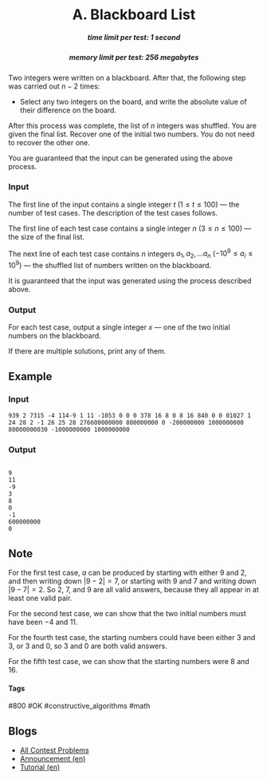 <h1 style='text-align: center;'> A. Blackboard List</h1>

<h5 style='text-align: center;'>time limit per test: 1 second</h5>
<h5 style='text-align: center;'>memory limit per test: 256 megabytes</h5>

Two integers were written on a blackboard. After that, the following step was carried out $n-2$ times:

* Select any two integers on the board, and write the absolute value of their difference on the board.

After this process was complete, the list of $n$ integers was shuffled. You are given the final list. Recover one of the initial two numbers. You do not need to recover the other one.

You are guaranteed that the input can be generated using the above process.

### Input

The first line of the input contains a single integer $t$ ($1 \le t \le 100$) — the number of test cases. The description of the test cases follows.

The first line of each test case contains a single integer $n$ ($3 \le n \le 100$) — the size of the final list.

The next line of each test case contains $n$ integers $a_1, a_2, \ldots a_n$ ($-10^9 \le a_i \le 10^9$) — the shuffled list of numbers written on the blackboard.

It is guaranteed that the input was generated using the process described above.

### Output

For each test case, output a single integer $x$ — one of the two initial numbers on the blackboard.

If there are multiple solutions, print any of them.

## Example

### Input


```text
939 2 7315 -4 114-9 1 11 -1053 0 0 0 378 16 8 0 8 16 840 0 0 01027 1 24 28 2 -1 26 25 28 276600000000 800000000 0 -200000000 1000000000 80000000030 -1000000000 1000000000
```
### Output

```text

9
11
-9
3
8
0
-1
600000000
0

```
## Note

For the first test case, $a$ can be produced by starting with either $9$ and $2$, and then writing down $|9-2|=7$, or starting with $9$ and $7$ and writing down $|9-7|=2$. So $2$, $7$, and $9$ are all valid answers, because they all appear in at least one valid pair.

For the second test case, we can show that the two initial numbers must have been $-4$ and $11$.

For the fourth test case, the starting numbers could have been either $3$ and $3$, or $3$ and $0$, so $3$ and $0$ are both valid answers.

For the fifth test case, we can show that the starting numbers were $8$ and $16$.



#### Tags 

#800 #OK #constructive_algorithms #math 

## Blogs
- [All Contest Problems](../Codeforces_Round_877_(Div._2).md)
- [Announcement (en)](../blogs/Announcement_(en).md)
- [Tutorial (en)](../blogs/Tutorial_(en).md)
